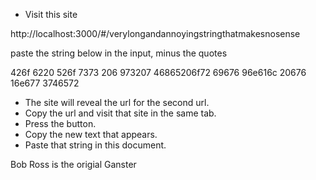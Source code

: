 - Visit this site

http://localhost:3000/#/verylongandannoyingstringthatmakesnosense

paste the string below in the input, minus the quotes

426f 6220 526f 7373 206 973207 46865206f72 69676 96e616c 20676 16e677 3746572

- The site will reveal the url for the second url.
- Copy the url and visit that site in the same tab.
- Press the button.
- Copy the new text that appears.
- Paste that string in this document.

Bob Ross is the origial Ganster